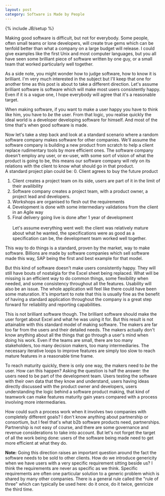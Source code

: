 ```yaml
---
layout: post
category: Software is Made by People
---
```

{% include JB/setup %}

Making good software is difficult, but not for everybody. Some people, often small teams or lone developers, will create true gems which can be tenfold better than what a company on a large budget will release. I could give examples like the first Unix and most computer languages, but you all have seen some brilliant piece of software written by one guy, or a small team that worked particularly well together.

As a side note, you might wonder how to judge software, how to know it is brilliant. I'm very much interested in the subject but I'll keep that one for another time as this post is about to take a different direction. Let's assume brilliant software is software which will make most users consistently happy. Even if it is a vague one, I hope everybody will agree that it's a reasonable target.

When making software, if you want to make a user happy you have to think like him, you have to *be* the user. From that logic, you realise quickly the ideal world is a developer developing software for himself. And most of the time that's when good software is made.

Now let's take a step back and look at a standard scenario where a random software company makes software for other companies. We'll assume the software company is building a new product from scratch to help a client replace rudimentary tools by more efficient ones. The software company doesn't employ any user, or ex-user, with some sort of vision of what the product is going to be, this means our software company will rely on its relations with the client to know what should go in that product. <br>
A standard project plan could be:
0. Client agrees to buy the future product
1. Client creates a project team on its side, users are part of it in the limit of their availibility
2. Software company creates a project team, with a product owner, a project lead and developers.
3. Workshops are organised to flesh out the requirements
4. Development is done with some intermediary validations from the client in an Agile way
5. Final delivery going live is done after 1 year of development
<br><br>
Let's assume everything went well: the client was relatively mature about what he wanted, the specifications were as good as a specification can be, the development team worked well together.

This way to do things is a standard, proven by the market, way to make software. Billions are made by software companies which sell software made this way, SAP being the first and best example for that model.

But this kind of software doesn't make users consistently happy. They will still have bouts of nostalgia for the Excel sheet being replaced. What will be missing is an efficient way to do common things, some flexibility when needed, and some consistency throughout all the features. Usability will also be an issue. The whole application will feel like there could have been some maturation. It's important to note that this is usually fine as the benefit of having a standard application throughout the company is a great step forward for reliability and reporting capabilities.

This is not brilliant software though. The brilliant software should make the user forget about Excel and what he was using it for. But this result is not attainable with this standard model of making software. The makers are far too far from the users and their detailed needs. The makers actually don't know anything about all the things that go through a user's mind when doing his work. Even if the teams are small, there are too many stakeholders, too many decision makers, too many intermediaries. The necessary iterative loops to improve features are simply too slow to reach mature features in a reasonable time frame.

To reach maturity quickly, there is only one way, the makers need to *be* the user. How can this happen? Asking the question is half the answer: the users need to be part of the development team. Users testing the software with their own data that they know and understand, users having ideas directly discussed with the product owner and developers, users understanding the logic behind a software product making, that kind of teamwork can make features maturity gain years compared with a process involving more intermediaries.

How could such a process work when it involves two companies with completely different goals? I don't know anything about partnership or consortium, but I feel that's what b2b software products need, partnerships. Partnership is not easy of course, and there are some governance and revenue considerations to take into account. But let's not forget the target of all the work being done: users of the software being made need to get more efficient at what they do.

**Note:** Going this direction raises an important question around the fact the software needs to be sold to other clients. How do we introduce genericity when we have users with a very specific requirement sitting beside us? I think the requirements are never as specific as we think. Specific requirements are often one particular solution to a generic problem which is shared by many other companies. There is a general rule called the "rule of three" which can typically be used here: do it once, do it twice, genricize the third time.
